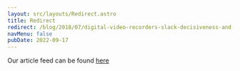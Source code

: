 ```yaml
---
layout: src/layouts/Redirect.astro
title: Redirect
redirect: /blog/2018/07/digital-video-recorders-slack-decisiveness-and-focus/
navMenu: false
pubDate: 2022-09-17
---
```

<div>
Our article feed can be found <a href="/blog/2018/07/digital-video-recorders-slack-decisiveness-and-focus/">here</a>
</div>
